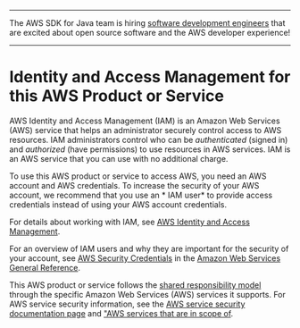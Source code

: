 --------

The AWS SDK for Java team is hiring [software development engineers](https://github.com/aws/aws-sdk-java-v2/issues/3156) that are excited about open source software and the AWS developer experience\!

--------

# Identity and Access Management for this AWS Product or Service<a name="security-iam"></a>

 AWS Identity and Access Management \(IAM\) is an Amazon Web Services \(AWS\) service that helps an administrator securely control access to AWS resources\. IAM administrators control who can be *authenticated* \(signed in\) and *authorized* \(have permissions\) to use resources in AWS services\. IAM is an AWS service that you can use with no additional charge\.

To use this AWS product or service to access AWS, you need an AWS account and AWS credentials\. To increase the security of your AWS account, we recommend that you use an * IAM user* to provide access credentials instead of using your AWS account credentials\.

For details about working with IAM, see [AWS Identity and Access Management](http://aws.amazon.com/iam/)\.

For an overview of IAM users and why they are important for the security of your account, see [AWS Security Credentials](https://docs.aws.amazon.com/general/latest/gr/aws-security-credentials.html) in the [Amazon Web Services General Reference](http://docs.aws.amazon.com/general/latest/gr/)\.

This AWS product or service follows the [shared responsibility model](http://aws.amazon.com/compliance/shared-responsibility-model/) through the specific Amazon Web Services \(AWS\) services it supports\. For AWS service security information, see the [AWS service security documentation page](http://docs.aws.amazon.com/security/?id=docs_gateway#aws-security) and ["AWS services that are in scope of](http://aws.amazon.com/compliance/services-in-scope/)\.